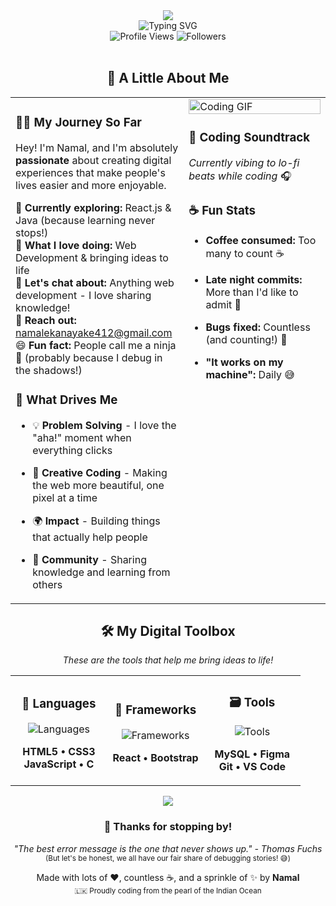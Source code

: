 <!-- Warm Welcome Header -->
<div align="center">
  <img src="https://capsule-render.vercel.app/api?type=waving&color=0:FF6B6B,50:4ECDC4,100:45B7D1&height=250&section=header&text=Hey%20there!%20I'm%20Namal%20👋&fontSize=45&fontColor=ffffff&animation=fadeIn&fontAlignY=35&desc=Welcome%20to%20my%20digital%20playground%20🚀&descAlignY=55&descSize=16" />
</div>

<!-- Personal Introduction -->
<div align="center">
  <img src="https://readme-typing-svg.demolab.com?font=Comfortaa&size=22&duration=3000&pause=1000&color=4ECDC4&center=true&vCenter=true&width=800&height=60&lines=Coffee+%E2%98%95+%7C+Code+%F0%9F%92%BB+%7C+Create+%E2%9C%A8;From+the+beautiful+island+of+Sri+Lanka+%F0%9F%87%B1%F0%9F%87%B0;Turning+ideas+into+reality%2C+one+line+at+a+time+%F0%9F%8C%9F;Always+curious%2C+always+learning+%F0%9F%93%9A" alt="Typing SVG" />
</div>

<!-- Friendly Stats -->
<div align="center">
  <img src="https://komarev.com/ghpvc/?username=namalekanayaka&style=for-the-badge&color=4ECDC4&label=Friends+who+visited" alt="Profile Views" />
  <img src="https://img.shields.io/github/followers/namalekanayaka?style=for-the-badge&color=FF6B6B&labelColor=1c1917&label=Amazing+people+following" alt="Followers" />
</div>

<br />

<!-- Personal Story Section -->
<div align="center">
  <h2>🌟 A Little About Me</h2>
</div>

<table>
  <tr>
    <td valign="top" width="55%">

### 👨‍💻 My Journey So Far

Hey! I'm Namal, and I'm absolutely **passionate** about creating digital experiences that make people's lives easier and more enjoyable. 

🌱 **Currently exploring:** React.js & Java (because learning never stops!)  
💼 **What I love doing:** Web Development & bringing ideas to life  
🤝 **Let's chat about:** Anything web development - I love sharing knowledge!  
📧 **Reach out:** namalekanayake412@gmail.com  
😄 **Fun fact:** People call me a ninja 🥷 (probably because I debug in the shadows!)

### 🎯 What Drives Me
- 💡 **Problem Solving** - I love the "aha!" moment when everything clicks  
- 🎨 **Creative Coding** - Making the web more beautiful, one pixel at a time  
- 🌍 **Impact** - Building things that actually help people  
- 🤝 **Community** - Sharing knowledge and learning from others  

    </td>
    <td valign="top" width="45%">
      <img src="https://media.giphy.com/media/L1R1tvI9svkIWwpVYr/giphy.gif" alt="Coding GIF" width="100%" />
      
### 🎵 Coding Soundtrack
*Currently vibing to lo-fi beats while coding* 🎧

### ☕ Fun Stats
- **Coffee consumed:** Too many to count ☕  
- **Late night commits:** More than I'd like to admit 🌙  
- **Bugs fixed:** Countless (and counting!) 🐛  
- **"It works on my machine":** Daily 😅

    </td>
  </tr>
</table>

<!-- Tech Stack with Better Structure -->
<div align="center">
  <h2>🛠️ My Digital Toolbox</h2>
  <p><em>These are the tools that help me bring ideas to life!</em></p>
</div>

<table align="center">
  <tr>
    <td align="center" width="33%">
      <h3>💬 Languages</h3>
      <p>
        <img src="https://skillicons.dev/icons?i=html,css,js,c&perline=2" alt="Languages" />
      </p>
      <p><strong>HTML5 • CSS3<br/>JavaScript • C</strong></p>
    </td>
    <td align="center" width="33%">
      <h3>🚀 Frameworks</h3>
      <p>
        <img src="https://skillicons.dev/icons?i=react,bootstrap&perline=2" alt="Frameworks" />
      </p>
      <p><strong>React • Bootstrap</strong></p>
    </td>
    <td align="center" width="33%">
      <h3>🗃️ Tools</h3>
      <p>
        <img src="https://skillicons.dev/icons?i=mysql,figma,git,vscode&perline=2" alt="Tools" />
      </p>
      <p><strong>MySQL • Figma<br/>Git • VS Code</strong></p>
    </td>
  </tr>
</table>







<!-- Personal Footer -->
<div align="center">
  <img src="https://capsule-render.vercel.app/api?type=waving&color=0:FF6B6B,50:4ECDC4,100:45B7D1&height=120&section=footer" />
  
  <h3>🌟 Thanks for stopping by!</h3>
  <p>
    <em>"The best error message is the one that never shows up." - Thomas Fuchs</em><br/>
    <small>(But let's be honest, we all have our fair share of debugging stories! 😅)</small>
  </p>
  
  <p>
    Made with lots of ❤️, countless ☕, and a sprinkle of ✨ by <strong>Namal</strong><br/>
    <small>🇱🇰 Proudly coding from the pearl of the Indian Ocean</small>
  </p>
</div>
